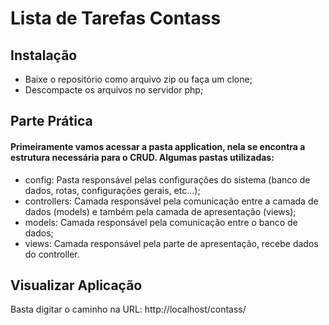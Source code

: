 # Lista de Tarefas Contass
## Instalação
- Baixe o repositório como arquivo zip ou faça um clone;
- Descompacte os arquivos no servidor php;
## Parte Prática
#### Primeiramente vamos acessar a pasta application, nela se encontra a estrutura necessária para o CRUD. Algumas pastas utilizadas:
- config: Pasta responsável pelas configurações do sistema (banco de dados, rotas, configurações gerais, etc...);
- controllers: Camada responsável pela comunicação entre a camada de dados (models) e também pela camada de apresentação (views);
- models: Camada responsável pela comunicação entre o banco de dados;
- views: Camada responsável pela parte de apresentação, recebe dados do controller.

## Visualizar Aplicação
Basta digitar o caminho na URL: http://localhost/contass/

